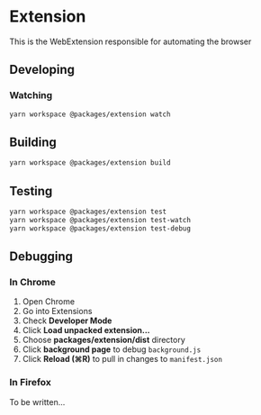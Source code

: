 # Extension

This is the WebExtension responsible for automating the browser

## Developing

### Watching

```bash
yarn workspace @packages/extension watch
```

## Building

```bash
yarn workspace @packages/extension build
```

## Testing

```bash
yarn workspace @packages/extension test
yarn workspace @packages/extension test-watch
yarn workspace @packages/extension test-debug
```

## Debugging

### In Chrome

1. Open Chrome
2. Go into Extensions
3. Check **Developer Mode**
4. Click **Load unpacked extension...**
5. Choose **packages/extension/dist** directory
6. Click **background page** to debug `background.js`
7. Click **Reload (⌘R)** to pull in changes to `manifest.json`

### In Firefox

To be written...
